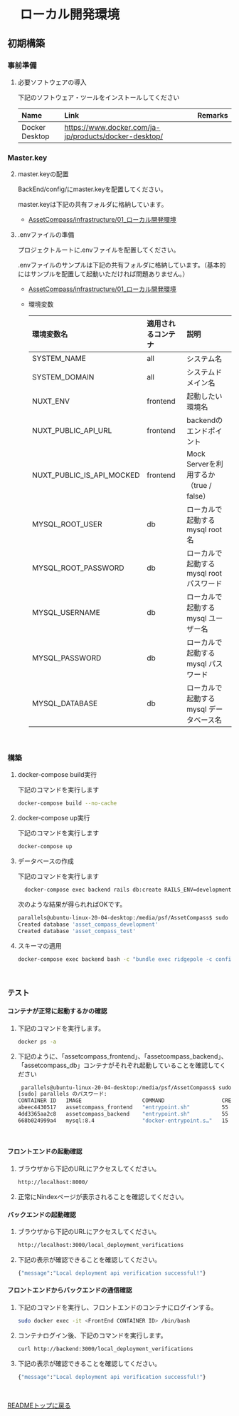 # 　ローカル開発環境

## 初期構築

### 事前準備

1. 必要ソフトウェアの導入
   
   下記のソフトウェア・ツールをインストールしてください

   | Name           | Link | Remarks 
   | :---           | :--- | :---
   | Docker Desktop | https://www.docker.com/ja-jp/products/docker-desktop/








### Master.key
2. master.keyの配置

   BackEnd/config/にmaster.keyを配置してください。

	 master.keyは下記の共有フォルダに格納しています。

	 * [AssetCompass/infrastructure/01_ローカル開発環境](https://drive.google.com/drive/folders/16F5p7X0yepL_9PuN82hPS9EU14tqNZIG?usp=drive_link)

   
3. .envファイルの準備
	 
	プロジェクトルートに.envファイルを配置してください。

	.envファイルのサンプルは下記の共有フォルダに格納しています。（基本的にはサンプルを配置して起動いただければ問題ありません。）

	* [AssetCompass/infrastructure/01_ローカル開発環境](https://drive.google.com/drive/folders/16F5p7X0yepL_9PuN82hPS9EU14tqNZIG?usp=drive_link)

	* 環境変数

		| 環境変数名 								| 適用されるコンテナ 	| 説明
		| :---       								| :--- 				 	 			| :---
		| SYSTEM_NAME								| all 								| システム名
		| SYSTEM_DOMAIN 						| all 								| システムドメイン名
		| NUXT_ENV									| frontend 						| 起動したい環境名
		| NUXT_PUBLIC_API_URL 			| frontend 						| backendのエンドポイント
		| NUXT_PUBLIC_IS_API_MOCKED | frontend 						| Mock Serverを利用するか（true / false）
		| MYSQL_ROOT_USER						| db									| ローカルで起動する mysql root名
		| MYSQL_ROOT_PASSWORD 			| db									| ローカルで起動する mysql rootパスワード
		| MYSQL_USERNAME					  | db									| ローカルで起動する mysql ユーザー名
		| MYSQL_PASSWORD					  | db									| ローカルで起動する mysql パスワード
		| MYSQL_DATABASE					  | db									| ローカルで起動する mysql データベース名

<br>

### 構築

1. docker-compose build実行

	下記のコマンドを実行します


	```bash
	docker-compose build --no-cache
	```

2. docker-compose up実行

	下記のコマンドを実行します

	```bash
	docker-compose up
	```

3. データベースの作成 

   下記のコマンドを実行します

   ```bash 
	 docker-compose exec backend rails db:create RAILS_ENV=development
	 ```
	  
	次のような結果が得られればOKです。

	```bash 
	parallels@ubuntu-linux-20-04-desktop:/media/psf/AssetCompass$ sudo docker-compose exec backend rails db:create RAILS_ENV=development
	Created database 'asset_compass_development'
	Created database 'asset_compass_test'
	```

4. スキーマの適用

	```bash
	docker-compose exec backend bash -c "bundle exec ridgepole -c config/database.yml -E development --apply -f db/schemas/Schemafile"
	```

	<br>

### テスト
#### コンテナが正常に起動するかの確認

1. 下記のコマンドを実行します。

	```bash
	docker ps -a  
	```

2. 下記のように、「assetcompass_frontend」、「assetcompass_backend」、「assetcompass_db」コンテナがそれぞれ起動していることを確認してください

	```bash
	 parallels@ubuntu-linux-20-04-desktop:/media/psf/AssetCompass$ sudo docker ps -a  
	[sudo] parallels のパスワード: 
	CONTAINER ID   IMAGE                   COMMAND                  CREATED          STATUS          PORTS                                                  NAMES
	abeec4430517   assetcompass_frontend   "entrypoint.sh"          55 minutes ago   Up 49 minutes   0.0.0.0:8000->8000/tcp, :::8000->8000/tcp              assetcompass_frontend_1
	4dd3365aa2c8   assetcompass_backend    "entrypoint.sh"          55 minutes ago   Up 45 minutes   0.0.0.0:3000->3000/tcp, :::3000->3000/tcp              assetcompass_backend_1
	668b024999a4   mysql:8.4               "docker-entrypoint.s…"   15 hours ago     Up 2 hours      0.0.0.0:3306->3306/tcp, :::3306->3306/tcp, 33060/tcp   assetcompass_db_1
	```

	<br>

#### フロントエンドの起動確認

1. ブラウザから下記のURLにアクセスしてください。
   
	```bash 
	http://localhost:8000/
	```

2. 正常にNindexページが表示されることを確認してください。


#### バックエンドの起動確認

1. ブラウザから下記のURLにアクセスしてください。
   
	```bash 
	http://localhost:3000/local_deployment_verifications
	```

2. 下記の表示が確認できることを確認してください。

	```bash 
	{"message":"Local deployment api verification successful!"}
	``` 

#### フロントエンドからバックエンドの通信確認

1. 下記のコマンドを実行し、フロントエンドのコンテナにログインする。

   ```bash 
   sudo docker exec -it <FrontEnd CONTAINER ID> /bin/bash
   ```

2. コンテナログイン後、下記のコマンドを実行します。

   ```bash 
   curl http://backend:3000/local_deployment_verifications
   ```

3. 下記の表示が確認できることを確認してください。

	```bash 
	{"message":"Local deployment api verification successful!"}
	``` 
<br>


[READMEトップに戻る](../../../../../README.md)